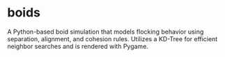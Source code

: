 # boids
A Python-based boid simulation that models flocking behavior using separation, alignment, and cohesion rules. Utilizes a KD-Tree for efficient neighbor searches and is rendered with Pygame.

